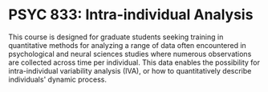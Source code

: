 # PSYC 833: Intra-individual Analysis

This course is designed for graduate students seeking training in quantitative methods for analyzing a range of data often encountered in psychological and neural sciences studies where numerous observations are collected across time per individual. This data enables the possibility for intra-individual variability analysis (IVA), or how to quantitatively describe individuals' dynamic process.